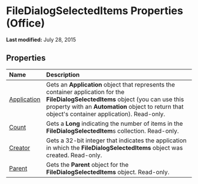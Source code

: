 
# FileDialogSelectedItems Properties (Office)

 **Last modified:** July 28, 2015


## Properties



|**Name**|**Description**|
|:-----|:-----|
| [Application](8e4f9905-b0c3-7838-0592-5c39795909b2.md)|Gets an  **Application** object that represents the container application for the **FileDialogSelectedItems** object (you can use this property with an **Automation** object to return that object's container application). Read-only.|
| [Count](c571c03e-02de-f0a3-0e3f-1fdf9f0d221c.md)|Gets a  **Long** indicating the number of items in the **FileDialogSelectedItem**s collection. Read-only.|
| [Creator](f01be845-be7c-3f3c-773f-5cebd1c30830.md)|Gets a 32-bit integer that indicates the application in which the  **FileDialogSelectedItems** object was created. Read-only.|
| [Parent](978939cf-b240-9398-a7f6-25306c366382.md)|Gets the  **Parent** object for the **FileDialogSelectedItems** object. Read-only.|
